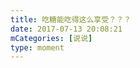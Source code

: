 ```yaml
---
title: 吃糖能吃得这么享受？？？
date: 2017-07-13 20:08:21
mCategories: [说说]
type: moment
---
```


<div id="pics-20170713200821"></div>

<script src="/lib/moment/pics.js"></script>
<script>
var data = [
    {"link": "2017-07-13_000000.jpeg", "type": "shuoshuo"},
    {"link": "2017-07-13_000001.jpeg", "type": "shuoshuo"},
    {"link": "2017-07-13_000002.jpeg", "type": "shuoshuo"}
];
picsRender(data, "pics-20170713200821");
</script>

